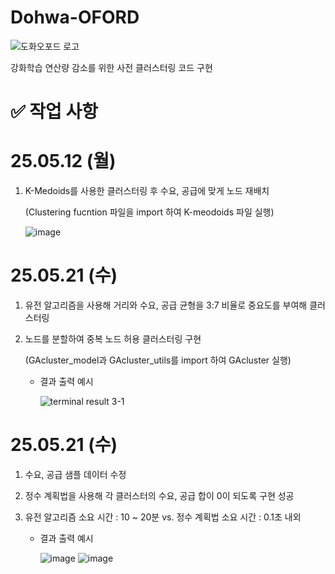 # Dohwa-OFORD

![도화오포드 로고](https://github.com/user-attachments/assets/dca41e5b-5bb4-4e19-bc52-766451dbccd6)

강화학습 연산량 감소를 위한 사전 클러스터링 코드 구현

# ✅ 작업 사항
# 25.05.12 (월)
1. K-Medoids를 사용한 클러스터링 후 수요, 공급에 맞게 노드 재배치

   (Clustering fucntion 파일을 import 하여 K-meodoids 파일 실행)
   
   ![image](https://github.com/user-attachments/assets/3c96abbc-89c6-4592-9c8d-2cef288fbe1b)


# 25.05.21 (수)
1. 유전 알고리즘을 사용해 거리와 수요, 공급 균형을 3:7 비율로 중요도를 부여해 클러스터링
2. 노드를 분할하여 중복 노드 허용 클러스터링 구현

   (GAcluster_model과 GAcluster_utils를 import 하여 GAcluster 실행)

   * 결과 출력 예시

     ![terminal result 3-1](https://github.com/user-attachments/assets/bdc7271f-7284-46f2-bf66-ffc534529069)


# 25.05.21 (수)
1. 수요, 공급 샘플 데이터 수정
2. 정수 계획법을 사용해 각 클러스터의 수요, 공급 합이 0이 되도록 구현 성공
3. 유전 알고리즘 소요 시간 : 10 ~ 20분 vs. 정수 계획법 소요 시간 : 0.1초 내외

   * 결과 출력 예시

     ![image](https://github.com/user-attachments/assets/2ade8c3b-f011-40b4-b6b0-f305e30875ad)
     ![image](https://github.com/user-attachments/assets/d7e63393-97a2-448c-bbab-54393671788d)
